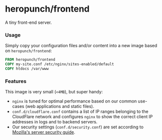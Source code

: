 heropunch/frontend
==================

A tiny front-end server.

### Usage

Simply copy your configuration files and/or content into a new image based
on `heropunch/frontend`:

```Dockerfile
FROM heropunch/frontend
COPY my-site.conf /etc/nginx/sites-enabled/default
COPY htdocs /var/www
```

### Features

This image is very small (`<4MB`), but super handy:

- `nginx` is tuned for optimal performance based on our common use-cases
  (web applications and static files).
- `conf.d/cloudflare.conf` contains a list of IP ranges belonging to the
  CloudFlare network and configures `nginx` to show the correct client IP
  addresses in logs and to backend servers.
- Our security settings (`conf.d/security.conf`) are set according to
  [Mozilla's server security guide][server-security].

[server-security]: https://wiki.mozilla.org/Security/Server_Side_TLS
